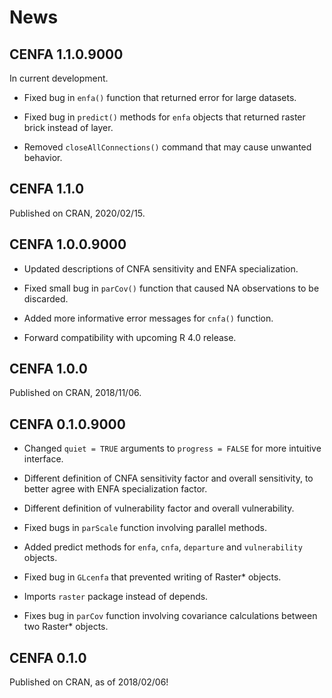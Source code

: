 
# News

## CENFA 1.1.0.9000

In current development.

  - Fixed bug in `enfa()` function that returned error for large
    datasets.

  - Fixed bug in `predict()` methods for `enfa` objects that returned
    raster brick instead of layer.

  - Removed `closeAllConnections()` command that may cause unwanted
    behavior.

## CENFA 1.1.0

Published on CRAN, 2020/02/15.

## CENFA 1.0.0.9000

  - Updated descriptions of CNFA sensitivity and ENFA specialization.

  - Fixed small bug in `parCov()` function that caused NA observations
    to be discarded.

  - Added more informative error messages for `cnfa()` function.

  - Forward compatibility with upcoming R 4.0 release.

## CENFA 1.0.0

Published on CRAN, 2018/11/06.

## CENFA 0.1.0.9000

  - Changed `quiet = TRUE` arguments to `progress = FALSE` for more
    intuitive interface.

  - Different definition of CNFA sensitivity factor and overall
    sensitivity, to better agree with ENFA specialization factor.

  - Different definition of vulnerability factor and overall
    vulnerability.

  - Fixed bugs in `parScale` function involving parallel methods.

  - Added predict methods for `enfa`, `cnfa`, `departure` and
    `vulnerability` objects.

  - Fixed bug in `GLcenfa` that prevented writing of Raster\* objects.

  - Imports `raster` package instead of depends.

  - Fixes bug in `parCov` function involving covariance calculations
    between two Raster\* objects.

## CENFA 0.1.0

Published on CRAN, as of 2018/02/06\!
